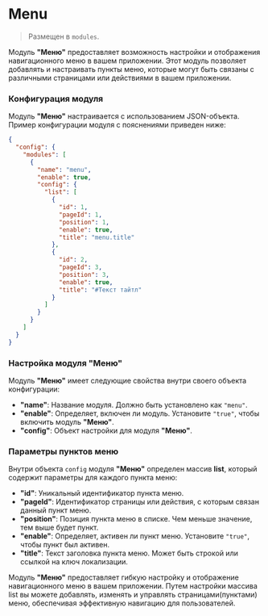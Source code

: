 # Menu

> Размещен в `modules`.

Модуль **"Меню"** предоставляет возможность настройки и отображения навигационного меню в вашем приложении. Этот модуль позволяет добавлять и настраивать пункты меню, которые могут быть связаны с различными страницами или действиями в вашем приложении.

### Конфигурация модуля

Модуль **"Меню"** настраивается с использованием JSON-объекта. Пример конфигурации модуля с пояснениями приведен ниже:

```json
{
  "config": {
    "modules": [
      {
        "name": "menu",
        "enable": true,
        "config": {
          "list": [
            {
              "id": 1,
              "pageId": 1,
              "position": 1,
              "enable": true,
              "title": "menu.title"
            },
            {
              "id": 2,
              "pageId": 3,
              "position": 3,
              "enable": true,
              "title": "#Текст тайтл"
            }
          ]
        }
      }
    ]
  }
}
```

### Настройка модуля "Меню"

Модуль **"Меню"** имеет следующие свойства внутри своего объекта конфигурации:

- **"name"**: Название модуля. Должно быть установлено как `"menu"`.
- **"enable"**: Определяет, включен ли модуль. Установите `"true"`, чтобы включить модуль **"Меню"**.
- **"config"**: Объект настройки для модуля **"Меню"**.

### Параметры пунктов меню

Внутри объекта `config` модуля **"Меню"** определен массив **list**, который содержит параметры для каждого пункта меню:

- **"id"**: Уникальный идентификатор пункта меню.
- **"pageId"**: Идентификатор страницы или действия, с которым связан данный пункт меню.
- **"position"**: Позиция пункта меню в списке. Чем меньше значение, тем выше будет пункт.
- **"enable"**: Определяет, активен ли пункт меню. Установите `"true"`, чтобы пункт был активен.
- **"title"**: Текст заголовка пункта меню. Может быть строкой или ссылкой на ключ локализации.

Модуль **"Меню"** предоставляет гибкую настройку и отображение навигационного меню в вашем приложении. Путем настройки массива list вы можете добавлять, изменять и управлять страницами(пунктами) меню, обеспечивая эффективную навигацию для пользователей.